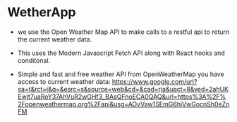 # WetherApp
- we use the Open Weather Map API to make calls to a restful api to return the current weather data.
- This uses the Modern Javascript Fetch API along with React hooks and conditonal.


- Simple and fast and free weather API from OpenWeatherMap you have access to current weather data:
https://www.google.com/url?sa=t&rct=j&q=&esrc=s&source=web&cd=&cad=rja&uact=8&ved=2ahUKEwjt7uaRoY37AhVuR2wGHf3_BAsQFnoECA0QAQ&url=https%3A%2F%2Fopenweathermap.org%2Fapi&usg=AOvVaw1SEmG6hjVwGocnSh0eZnFM
